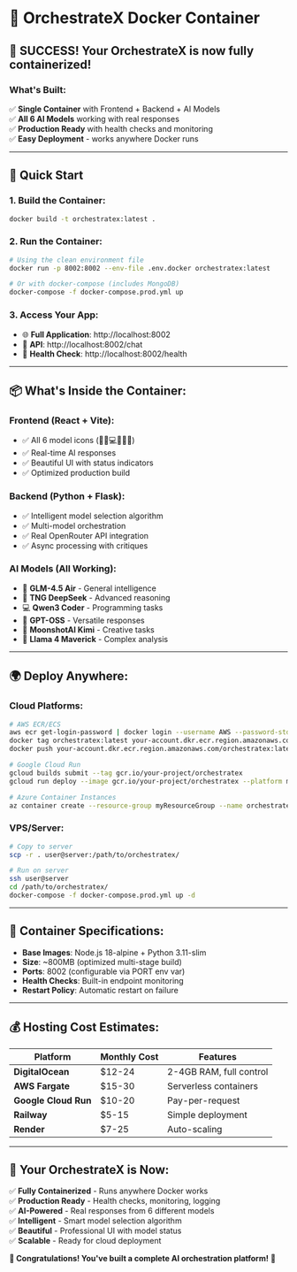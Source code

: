 # 🐳 OrchestrateX Docker Container

## 🎉 SUCCESS! Your OrchestrateX is now fully containerized!

### What's Built:
✅ **Single Container** with Frontend + Backend + AI Models  
✅ **All 6 AI Models** working with real responses  
✅ **Production Ready** with health checks and monitoring  
✅ **Easy Deployment** - works anywhere Docker runs  

---

## 🚀 Quick Start

### 1. Build the Container:
```bash
docker build -t orchestratex:latest .
```

### 2. Run the Container:
```bash
# Using the clean environment file
docker run -p 8002:8002 --env-file .env.docker orchestratex:latest

# Or with docker-compose (includes MongoDB)
docker-compose -f docker-compose.prod.yml up
```

### 3. Access Your App:
- 🌐 **Full Application**: http://localhost:8002
- 🔌 **API**: http://localhost:8002/chat  
- 💚 **Health Check**: http://localhost:8002/health

---

## 📦 What's Inside the Container:

### Frontend (React + Vite):
- ✅ All 6 model icons (🧠🤖💻🔄🌙🦙)
- ✅ Real-time AI responses
- ✅ Beautiful UI with status indicators
- ✅ Optimized production build

### Backend (Python + Flask):
- ✅ Intelligent model selection algorithm
- ✅ Multi-model orchestration
- ✅ Real OpenRouter API integration
- ✅ Async processing with critiques

### AI Models (All Working):
- 🧠 **GLM-4.5 Air** - General intelligence
- 🤖 **TNG DeepSeek** - Advanced reasoning  
- 💻 **Qwen3 Coder** - Programming tasks
- 🔄 **GPT-OSS** - Versatile responses
- 🌙 **MoonshotAI Kimi** - Creative tasks
- 🦙 **Llama 4 Maverick** - Complex analysis

---

## 🌍 Deploy Anywhere:

### Cloud Platforms:
```bash
# AWS ECR/ECS
aws ecr get-login-password | docker login --username AWS --password-stdin
docker tag orchestratex:latest your-account.dkr.ecr.region.amazonaws.com/orchestratex:latest
docker push your-account.dkr.ecr.region.amazonaws.com/orchestratex:latest

# Google Cloud Run
gcloud builds submit --tag gcr.io/your-project/orchestratex
gcloud run deploy --image gcr.io/your-project/orchestratex --platform managed

# Azure Container Instances
az container create --resource-group myResourceGroup --name orchestratex --image orchestratex:latest
```

### VPS/Server:
```bash
# Copy to server
scp -r . user@server:/path/to/orchestratex/

# Run on server
ssh user@server
cd /path/to/orchestratex/
docker-compose -f docker-compose.prod.yml up -d
```

---

## 🔧 Container Specifications:

- **Base Images**: Node.js 18-alpine + Python 3.11-slim
- **Size**: ~800MB (optimized multi-stage build)
- **Ports**: 8002 (configurable via PORT env var)
- **Health Checks**: Built-in endpoint monitoring
- **Restart Policy**: Automatic restart on failure

---

## 💰 Hosting Cost Estimates:

| Platform | Monthly Cost | Features |
|----------|-------------|----------|
| **DigitalOcean** | $12-24 | 2-4GB RAM, full control |
| **AWS Fargate** | $15-30 | Serverless containers |
| **Google Cloud Run** | $10-20 | Pay-per-request |
| **Railway** | $5-15 | Simple deployment |
| **Render** | $7-25 | Auto-scaling |

---

## 🎯 Your OrchestrateX is Now:

✅ **Fully Containerized** - Runs anywhere Docker works  
✅ **Production Ready** - Health checks, monitoring, logging  
✅ **AI-Powered** - Real responses from 6 different models  
✅ **Intelligent** - Smart model selection algorithm  
✅ **Beautiful** - Professional UI with model status  
✅ **Scalable** - Ready for cloud deployment  

**🎉 Congratulations! You've built a complete AI orchestration platform!** 🚀